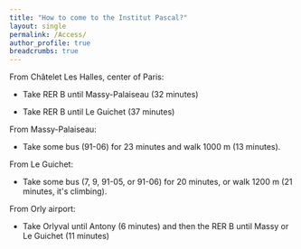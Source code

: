 ```yaml
---
title: "How to come to the Institut Pascal?"
layout: single
permalink: /Access/
author_profile: true
breadcrumbs: true
---
```


From Châtelet Les Halles, center of Paris:

- Take RER B until Massy-Palaiseau (32 minutes)
    
- Take RER B until Le Guichet (37 minutes)

From Massy-Palaiseau:

- Take some bus (91-06) for 23 minutes and walk 1000 m (13 minutes).

From Le Guichet:

- Take some bus (7, 9, 91-05, or 91-06) for 20 minutes, or walk 1200 m (21 minutes, it's climbing).

From Orly airport:

- Take Orlyval until Antony (6 minutes) and then the RER B until Massy or Le Guichet (11 minutes)
